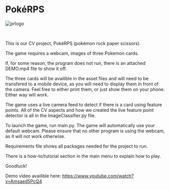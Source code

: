 ﻿# PokéRPS
![prlogo](https://github.com/xOcarin/PokemonRPSGame/assets/119756949/da117398-9fd3-4bfd-8382-9c5d91e94a13)


<br>

This is our CV project, PokéRPS (pokémon rock paper scissors).

The game requires a webcam, images of three Pokemon cards.

If, for some reason, the program does not run, there is an attached DEMO.mp4 file to show it off.

The three cards will be availible in the asset files and will need to be transfered to a mobile device, as you will need to display them in front of the camera. Feel free to either print them, or just show them on your phone. Either way will work.

The game uses a live camera feed to detect if there is a card using feature points. All of the CV aspects and how we created the live feature point detector is all in the ImageClassifier.py file.

To launch the game, run main.py. The game will automatically use your default webcam. Please ensure that no other program is using the webcam, as it will not work otherwise.

Requirements file shows all packages needed for the project to run.

There is a how-to/tutorial section in the main menu to explain how to play.

Goodluck!

Demo video availible here: https://www.youtube.com/watch?v=Amsaed5PcQ4
